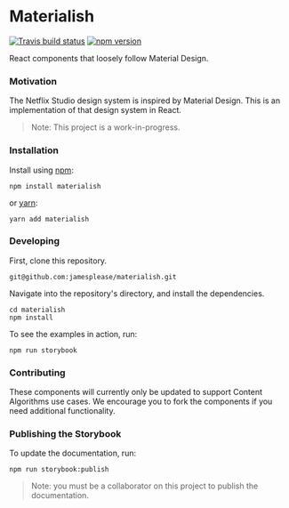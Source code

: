 # Materialish

[![Travis build status](http://img.shields.io/travis/jamesplease/materialish.svg?style=flat)](https://travis-ci.org/jamesplease/materialish)
[![npm version](https://img.shields.io/npm/v/materialish.svg)](https://www.npmjs.com/package/materialish)

React components that loosely follow Material Design.

### Motivation

The Netflix Studio design system is inspired by Material Design. This is an implementation of that
design system in React.

> Note: This project is a work-in-progress.

### Installation

Install using [npm](https://www.npmjs.com):

```
npm install materialish
```

or [yarn](https://yarnpkg.com/):

```
yarn add materialish
```

### Developing

First, clone this repository.

```
git@github.com:jamesplease/materialish.git
```

Navigate into the repository's directory, and install the dependencies.

```
cd materialish
npm install
```

To see the examples in action, run:

```
npm run storybook
```

### Contributing

These components will currently only be updated to support Content Algorithms use cases.
We encourage you to fork the components if you need additional functionality.

### Publishing the Storybook

To update the documentation, run:

```
npm run storybook:publish
```

> Note: you must be a collaborator on this project to publish the documentation.
